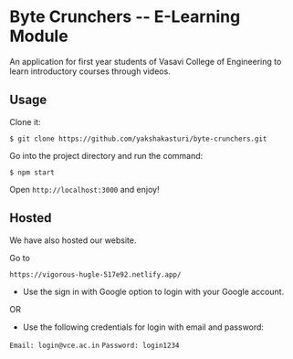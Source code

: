 # Byte Crunchers -- E-Learning Module
An application for first year students of Vasavi College of Engineering to learn introductory courses through videos.
## Usage

Clone it:

```
$ git clone https://github.com/yakshakasturi/byte-crunchers.git
```

Go into the project directory and run the command:

```
$ npm start
```

Open `http://localhost:3000` and enjoy!

## Hosted

We have also hosted our website.

Go to 
```
https://vigorous-hugle-517e92.netlify.app/
```
- Use the sign in with Google option to login with your Google account.

OR


- Use the following credentials for login with email and password:

`Email: login@vce.ac.in`
`Password: login1234`

